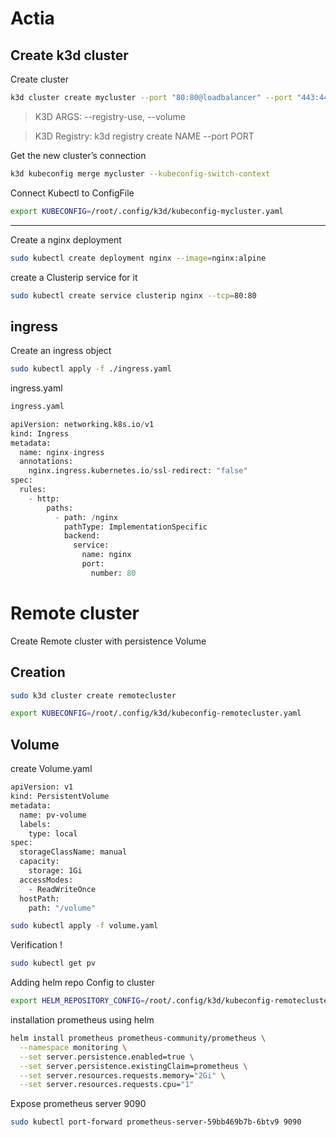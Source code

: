 # Actia
## Create k3d cluster

Create cluster 
```bash
k3d cluster create mycluster --port "80:80@loadbalancer" --port "443:443@loadbalancer"
```

> K3D ARGS: --registry-use, --volume

> K3D Registry: k3d registry create NAME --port PORT

Get the new cluster’s connection 
```bash
k3d kubeconfig merge mycluster --kubeconfig-switch-context
```

Connect Kubectl to ConfigFile 
```bash
export KUBECONFIG=/root/.config/k3d/kubeconfig-mycluster.yaml
```

**************
Create a nginx deployment
```bash
sudo kubectl create deployment nginx --image=nginx:alpine

```

create a Clusterip service for it 
```bash
sudo kubectl create service clusterip nginx --tcp=80:80
```




## ingress
Create an ingress object 
```bash
sudo kubectl apply -f ./ingress.yaml
```
ingress.yaml
```python
ingress.yaml

apiVersion: networking.k8s.io/v1
kind: Ingress
metadata:
  name: nginx-ingress
  annotations:
    nginx.ingress.kubernetes.io/ssl-redirect: "false"
spec:
  rules:
    - http:
        paths:
          - path: /nginx
            pathType: ImplementationSpecific
            backend:
              service:
                name: nginx
                port:
                  number: 80
```
# Remote cluster

Create Remote cluster with persistence Volume 

## Creation

```bash
sudo k3d cluster create remotecluster
```
```bash
export KUBECONFIG=/root/.config/k3d/kubeconfig-remotecluster.yaml
```
## Volume
create Volume.yaml
```bash
apiVersion: v1
kind: PersistentVolume
metadata:
  name: pv-volume
  labels:
    type: local
spec:
  storageClassName: manual
  capacity:
    storage: 1Gi
  accessModes:
    - ReadWriteOnce
  hostPath:
    path: "/volume"
```
```bash
sudo kubectl apply -f volume.yaml
```

Verification !
```bash
sudo kubectl get pv
```
Adding helm repo Config to cluster
```bash
export HELM_REPOSITORY_CONFIG=/root/.config/k3d/kubeconfig-remotecluster.yaml
```
installation prometheus using helm 
```bash
helm install prometheus prometheus-community/prometheus \
  --namespace monitoring \
  --set server.persistence.enabled=true \
  --set server.persistence.existingClaim=prometheus \
  --set server.resources.requests.memory="2Gi" \
  --set server.resources.requests.cpu="1"
```
Expose prometheus server 9090
```bash
sudo kubectl port-forward prometheus-server-59bb469b7b-6btv9 9090
```
